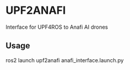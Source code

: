 # UPF2ANAFI
Interface for UPF4ROS to Anafi AI drones


## Usage

ros2 launch upf2anafi anafi_interface.launch.py
